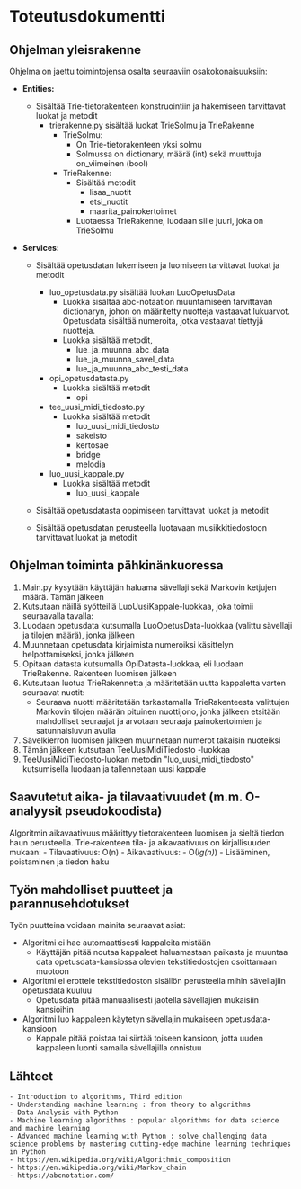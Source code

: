 # **Toteutusdokumentti**

## **Ohjelman yleisrakenne**

Ohjelma on jaettu toimintojensa osalta seuraaviin osakokonaisuuksiin:

- **Entities:**
    - Sisältää Trie-tietorakenteen konstruointiin ja hakemiseen tarvittavat luokat ja metodit
        - trierakenne.py sisältää luokat TrieSolmu ja TrieRakenne
            - TrieSolmu:
                - On Trie-tietorakenteen yksi solmu
                - Solmussa on dictionary, määrä (int) sekä muuttuja on_viimeinen (bool)
            - TrieRakenne:
                - Sisältää metodit
                    - lisaa_nuotit
                    - etsi_nuotit
                    - maarita_painokertoimet
                - Luotaessa TrieRakenne, luodaan sille juuri, joka on TrieSolmu
                
- **Services:**
    - Sisältää opetusdatan lukemiseen ja luomiseen tarvittavat luokat ja metodit
        - luo_opetusdata.py sisältää luokan LuoOpetusData
            - Luokka sisältää abc-notaation muuntamiseen tarvittavan dictionaryn, johon on määritetty nuotteja vastaavat lukuarvot. Opetusdata sisältää numeroita, jotka vastaavat tiettyjä nuotteja.
            - Luokka sisältää metodit, 
                - lue_ja_muunna_abc_data 
                - lue_ja_muunna_savel_data
                - lue_ja_muunna_abc_testi_data
        - opi_opetusdatasta.py
            - Luokka sisältää metodit
                - opi
        - tee_uusi_midi_tiedosto.py
            - Luokka sisältää metodit
                - luo_uusi_midi_tiedosto
                - sakeisto
                - kertosae
                - bridge
                - melodia
        - luo_uusi_kappale.py
            - Luokka sisältää metodit
                - luo_uusi_kappale

        
    - Sisältää opetusdatasta oppimiseen tarvittavat luokat ja metodit
    - Sisältää opetusdatan perusteella luotavaan musiikkitiedostoon tarvittavat luokat ja metodit

## **Ohjelman toiminta pähkinänkuoressa**

1. Main.py kysytään käyttäjän haluama sävellaji sekä Markovin ketjujen määrä. Tämän jälkeen
2. Kutsutaan näillä syötteillä LuoUusiKappale-luokkaa, joka toimii seuraavalla tavalla:
3. Luodaan opetusdata kutsumalla LuoOpetusData-luokkaa (valittu sävellaji ja tilojen määrä), jonka jälkeen
4. Muunnetaan opetusdata kirjaimista numeroiksi käsittelyn helpottamiseksi, jonka jälkeen
5. Opitaan datasta kutsumalla OpiDatasta-luokkaa, eli luodaan TrieRakenne. Rakenteen luomisen jälkeen
6. Kutsutaan luotua TrieRakennetta ja määritetään uutta kappaletta varten seuraavat nuotit:
    - Seuraava nuotti määritetään tarkastamalla TrieRakenteesta valittujen Markovin tilojen määrän pituinen nuottijono, jonka jälkeen etsitään mahdolliset seuraajat ja arvotaan seuraaja painokertoimien ja satunnaisluvun avulla
7. Sävelkierron luomisen jälkeen muunnetaan numerot takaisin nuoteiksi
8. Tämän jälkeen kutsutaan TeeUusiMidiTiedosto -luokkaa
9. TeeUusiMidiTiedosto-luokan metodin "luo_uusi_midi_tiedosto" kutsumisella luodaan ja tallennetaan uusi kappale 


## **Saavutetut aika- ja tilavaativuudet (m.m. O-analyysit pseudokoodista)**

Algoritmin aikavaativuus määrittyy tietorakenteen luomisen ja sieltä tiedon haun perusteella. Trie-rakenteen tila- ja aikavaativuus on kirjallisuuden mukaan:
    - Tilavaativuus: O(n)
    - Aikavaativuus:
        - O(*lg(n)*)
            - Lisääminen, poistaminen ja tiedon haku

## **Työn mahdolliset puutteet ja parannusehdotukset**

Työn puutteina voidaan mainita seuraavat asiat:
- Algoritmi ei hae automaattisesti kappaleita mistään
    - Käyttäjän pitää noutaa kappaleet haluamastaan paikasta ja muuntaa data opetusdata-kansiossa olevien tekstitiedostojen osoittamaan muotoon
- Algoritmi ei erottele tekstitiedoston sisällön perusteella mihin sävellajiin opetusdata kuuluu
    - Opetusdata pitää manuaalisesti jaotella sävellajien mukaisiin kansioihin
- Algoritmi luo kappaleen käytetyn sävellajin mukaiseen opetusdata-kansioon
    - Kappale pitää poistaa tai siirtää toiseen kansioon, jotta uuden kappaleen luonti samalla sävellajilla onnistuu



## **Lähteet**

    - Introduction to algorithms, Third edition
    - Understanding machine learning : from theory to algorithms
    - Data Analysis with Python
    - Machine learning algorithms : popular algorithms for data science and machine learning
    - Advanced machine learning with Python : solve challenging data science problems by mastering cutting-edge machine learning techniques in Python
    - https://en.wikipedia.org/wiki/Algorithmic_composition
    - https://en.wikipedia.org/wiki/Markov_chain
    - https://abcnotation.com/
    
